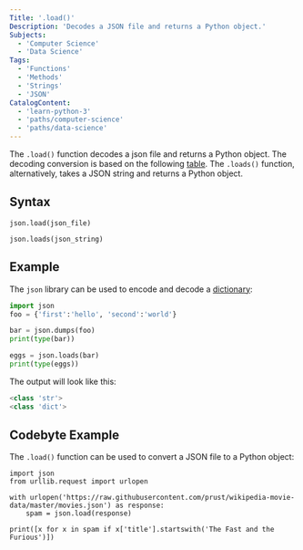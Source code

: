 ```yaml
---
Title: '.load()'
Description: 'Decodes a JSON file and returns a Python object.'
Subjects:
  - 'Computer Science'
  - 'Data Science'
Tags:
  - 'Functions'
  - 'Methods'
  - 'Strings'
  - 'JSON'
CatalogContent:
  - 'learn-python-3'
  - 'paths/computer-science'
  - 'paths/data-science'
---
```


The `.load()` function decodes a json file and returns a Python object. The decoding conversion is based on the following [table](https://docs.python.org/3/library/json.html#json-to-py-table). The `.loads()` function, alternatively, takes a JSON string and returns a Python object.

## Syntax

```pseudo
json.load(json_file)

json.loads(json_string)
```

## Example

The `json` library can be used to encode and decode a [dictionary](https://www.codecademy.com/resources/docs/python/dictionaries):

```py
import json
foo = {'first':'hello', 'second':'world'}

bar = json.dumps(foo)
print(type(bar))

eggs = json.loads(bar)
print(type(eggs))
```

The output will look like this:

```py
<class 'str'>
<class 'dict'>
```

## Codebyte Example

The `.load()` function can be used to convert a JSON file to a Python object:

```codebyte/python
import json
from urllib.request import urlopen

with urlopen('https://raw.githubusercontent.com/prust/wikipedia-movie-data/master/movies.json') as response:
    spam = json.load(response)

print([x for x in spam if x['title'].startswith('The Fast and the Furious')])
```
